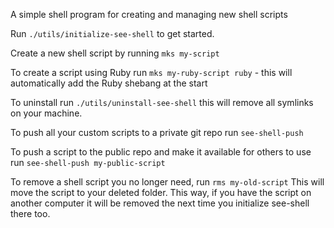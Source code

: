 A simple shell program for creating and managing new shell scripts

Run `./utils/initialize-see-shell` to get started.

Create a new shell script by running `mks my-script`

To create a script using Ruby run `mks my-ruby-script ruby` - this will automatically add the Ruby shebang at the start

To uninstall run `./utils/uninstall-see-shell` this will remove all symlinks on your machine.

To push all your custom scripts to a private git repo run `see-shell-push`

To push a script to the public repo and make it available for others to use run `see-shell-push my-public-script`

To remove a shell script you no longer need, run `rms my-old-script`
This will move the script to your deleted folder.  This way, if you have the script on another computer it will be removed the next time you initialize see-shell there too.


